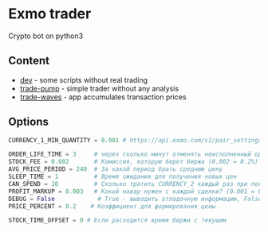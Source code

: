 # Exmo trader

Crypto bot on python3

## Сontent

- [dev](https://github.com/vakulin95/EXMO-Trade/tree/master/dev) - some scripts without real trading
- [trade-pump](https://github.com/vakulin95/EXMO-Trade/tree/master/trade-pump) - simple trader without any analysis
- [trade-waves](https://github.com/vakulin95/EXMO-Trade/tree/master/trade-waves) - app accumulates transaction prices

## Options

```Python
CURRENCY_1_MIN_QUANTITY = 0.001 # https://api.exmo.com/v1/pair_settings/

ORDER_LIFE_TIME = 3     # через сколько минут отменять неисполненный ордер на покупку CURRENCY_1
STOCK_FEE = 0.002       # Комиссия, которую берет биржа (0.002 = 0.2%)
AVG_PRICE_PERIOD = 240  # За какой период брать среднюю цену
SLEEP_TIME = 1          # Время ожидания для получения новых цен
CAN_SPEND = 10          # Сколько тратить CURRENCY_2 каждый раз при покупке CURRENCY_1
PROFIT_MARKUP = 0.003   # Какой навар нужен с каждой сделки? (0.001 = 0.1%)
DEBUG = False            # True - выводить отладочную информацию, False - писать как можно меньше
PRICE_PERCENT = 0.2    # Коэффициент для формирования цены

STOCK_TIME_OFFSET = 0 # Если расходится время биржи с текущим
```
